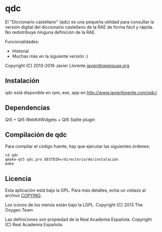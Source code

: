 qdc
====

El "Diccionario castellano" (qdc) es una pequeña utilidad para consultar la versión digital del diccionario castellano de la RAE de forma fácil y rápida. No redistribuye ninguna definición de la RAE.

Funcionalidades:
- Historial
- Muchas más en la siguiente versión :)

Copyright (C) 2013-2016 Javier Llorente <javier@opensuse.org>


Instalación
-----------
qdc está disponible en rpm, exe, app en
http://www.javierllorente.com/qdc/

Dependencias
------------
Qt5 + Qt5 WebKitWidgets + Qt5 Sqlite plugin

Compilación de qdc
-------------------
Para compilar el código fuente, hay que ejecutar las siguientes órdenes:
```
cd qdc
qmake-qt5 qdc.pro DESTDIR=/directorio/de/instalación
make
```

Licencia
--------
Esta aplicación está bajo la GPL. Para más detalles, echa un vistazo al archivo [COPYING](COPYING).

Los iconos de los menús están bajo la LGPL. Copyright (C) 2013 The Oxygen Team

Las definiciones son propiedad de la Real Academia Española. Copyright (C) Real Academia Española.

